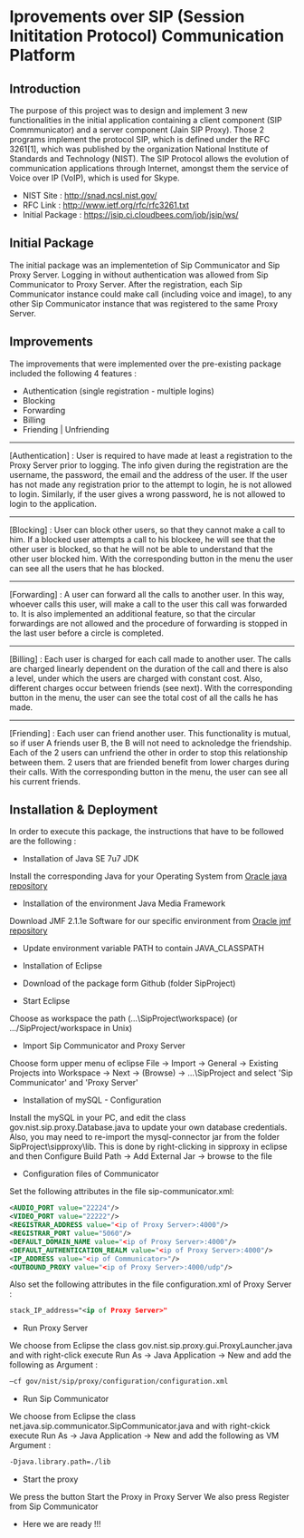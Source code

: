 Iprovements over SIP (Session Inititation Protocol) Communication Platform
=========================================================================

Introduction
--------------------------------------------------------------------------
The purpose of this project was to design and implement 3 new functionalities in the initial application containing a client component (SIP Commmunicator) and a  server component (Jain SIP Proxy). Those 2 programs implement the protocol SIP, which is defined under the RFC 3261[1], which was published by the organization National Institute of Standards and Technology (NIST). The SIP Protocol allows the evolution of communication applications through Internet, amongst them the service of Voice over IP (VoIP), which is used for Skype.

* NIST Site : http://snad.ncsl.nist.gov/
* RFC Link : http://www.ietf.org/rfc/rfc3261.txt
* Initial Package : https://jsip.ci.cloudbees.com/job/jsip/ws/

Initial Package
----------------------------------------------------
The initial package was an implementetion of Sip Communicator and Sip Proxy Server. Logging in without authentication was allowed from Sip Communicator to Proxy Server. After the registration, each Sip Communicator instance could make call (including voice and image), to any other Sip Communicator instance that was registered to the same Proxy Server.

Improvements
--------------------------------------------------------
The improvements that were implemented over the pre-existing package included
the following 4 features :
- Authentication (single registration - multiple logins)
- Blocking 
- Forwarding 
- Billing
- Friending | Unfriending

___

[Authentication] :
User is required to have made at least a registration to the Proxy Server prior to logging. The info given during the registration are the username, the password, the email and the address of the user. If the user has not made any registration prior to the attempt to login, he is not allowed to login. Similarly, if the user gives a wrong password, he is not allowed to login to the application.

___

[Blocking] :
User can block other users, so that they cannot make a call to him. If a blocked user attempts a call to his blockee, he will see that the other user is blocked, so that he will not be able to understand that the other user blocked him. With the corresponding button in the menu the user can see all the users that he has blocked.

___

[Forwarding] :
A user can forward all the calls to another user. In this way, whoever calls this user, will make a call to the user this call was forwarded to. It is also implemented an additional feature, so that the circular forwardings are not allowed and the procedure of forwarding is stopped in the last user before a circle is completed.

___

[Billing] :
Each user is charged for each call made to another user. The calls are charged linearly dependent on the duration of the call and there is also a level, under which the users are charged with constant cost. Also, different charges occur between friends (see next). With the corresponding button in the menu, the user can see the total cost of all the calls he has made.

___

[Friending] :
Each user can friend another user. This functionality is mutual, so if user A friends user B, the B will not need to acknoledge the friendship. Each of the 2 users can unfriend the other in order to stop this relationship between them. 2 users that are friended benefit from lower charges during their calls. With the corresponding button in the menu, the user can see all his current friends.

Installation & Deployment
-------------------------------------------------------
In order to execute this package, the instructions that have to be followed are
the following :

- Installation of Java SE 7u7 JDK

Install the corresponding Java for your Operating System from 
[Oracle java repository](http://www.oracle.com/technetwork/java/javase/downloads/index.html)

- Installation of the environment Java Media Framework

Download JMF 2.1.1e Software for our specific environment from
[Oracle jmf repository](http://www.oracle.com/technetwork/java/javase/download-142937.html)

- Update environment variable PATH to contain JAVA_CLASSPATH

- Installation of Eclipse

- Download of the package form Github (folder SipProject)

- Start Eclipse 

Choose as workspace the path (...\SipProject\workspace) (or .../SipProject/workspace in Unix)

- Import Sip Communicator and Proxy Server

Choose form upper menu of eclipse
File -> Import -> General -> Existing Projects into Workspace -> Next -> (Browse) -> ...\SipProject and select 'Sip Communicator' and 'Proxy Server'

- Installation of mySQL - Configuration

Install the mySQL in your PC, and edit the class gov.nist.sip.proxy.Database.java to update your own database credentials. Also, you may need to re-import the mysql-connector jar from the folder SipProject\sipproxy\lib. This is done by right-clicking in sipproxy in eclipse and then
Configure Build Path -> Add External Jar -> browse to the file

- Configuration files of Communicator

Set the following attributes in the file sip-communicator.xml:
```xml
<AUDIO_PORT value="22224"/>
<VIDEO_PORT value="22222"/>
<REGISTRAR_ADDRESS value="<ip of Proxy Server>:4000"/>
<REGISTRAR_PORT value="5060"/>
<DEFAULT_DOMAIN_NAME value="<ip of Proxy Server>:4000"/>
<DEFAULT_AUTHENTICATION_REALM value="<ip of Proxy Server>:4000"/>
<IP_ADDRESS value="<ip of Communicator>"/>
<OUTBOUND_PROXY value="<ip of Proxy Server>:4000/udp"/>
```

Also set the following attributes in the file configuration.xml of Proxy Server :
```xml
stack_IP_address="<ip of Proxy Server>"
```

- Run Proxy Server 

We choose from Eclipse the class gov.nist.sip.proxy.gui.ProxyLauncher.java and with right-click execute
Run As -> Java Application -> New and add the following as Argument :
```sh
–cf gov/nist/sip/proxy/configuration/configuration.xml
```

- Run Sip Communicator 

We choose from Eclipse the class net.java.sip.communicator.SipCommunicator.java and with right-ckick execute
Run As -> Java Application -> New and add the following as VM Argument :
```sh
-Djava.library.path=./lib
```

-  Start the proxy

We press the button Start the Proxy in Proxy Server
We also press Register from Sip Communicator 

- Here we are ready !!!


